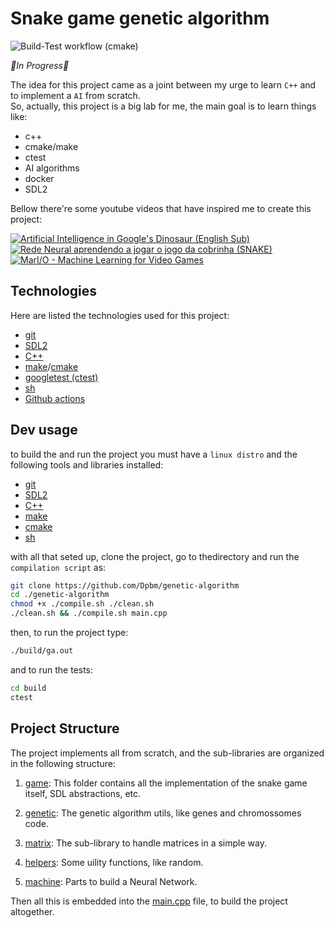 # Snake game genetic algorithm

![Build-Test workflow (cmake)](https://github.com/Dpbm/genetic-algorithm/actions/workflows/cmake-build-test.yml/badge.svg)

*🚧In Progress🚧*

The idea for this project came as a joint between my urge to learn `C++` and to implement a `AI` from scratch.\
So, actually, this project is a big lab for me, the main goal is to learn things like:

* c++
* cmake/make
* ctest
* AI algorithms
* docker
* SDL2

Bellow there're some youtube videos that have inspired me to create this project:


[![Artificial Intelligence in Google's Dinosaur (English Sub)](https://img.youtube.com/vi/P7XHzqZjXQs/0.jpg)](https://youtu.be/P7XHzqZjXQs)
[![Rede Neural aprendendo a jogar o jogo da cobrinha (SNAKE)
](https://img.youtube.com/vi/awz1ghokP3k/0.jpg)](https://youtu.be/awz1ghokP3k)
[![MarI/O - Machine Learning for Video Games](https://img.youtube.com/vi/qv6UVOQ0F44/0.jpg)](https://youtu.be/qv6UVOQ0F44)


## Technologies

Here are listed the technologies used for this project:

* [git](https://git-scm.com/)
* [SDL2](https://www.libsdl.org/)
* [C++](https://isocpp.org/)
* [make](https://www.gnu.org/software/make/)/[cmake](https://cmake.org/)
* [googletest (ctest)](https://google.github.io/googletest/)
* [sh](https://www.gnu.org/software/bash/)
* [Github actions](https://docs.github.com/en/actions)


## Dev usage

to build the and run the project you must have a `linux distro` and the following tools and libraries installed:

* [git](https://git-scm.com/)
* [SDL2](https://www.libsdl.org/)
* [C++](https://isocpp.org/)
* [make](https://www.gnu.org/software/make/)
* [cmake](https://cmake.org/)
* [sh](https://www.gnu.org/software/bash/)

with all that seted up, clone the project, go to thedirectory and run the `compilation script` as:

```bash
git clone https://github.com/Dpbm/genetic-algorithm
cd ./genetic-algorithm
chmod +x ./compile.sh ./clean.sh
./clean.sh && ./compile.sh main.cpp
```

then, to run the project type:
```bash
./build/ga.out
```

and to run the tests:

```bash
cd build
ctest
```

## Project Structure

The project implements all from scratch, and the sub-libraries are organized in the following structure:

1. [game](./game): This folder contains all the implementation of the snake game itself, 
SDL abstractions, etc.

2. [genetic](./genetic): The genetic algorithm utils, like genes and chromossomes code.

3. [matrix](./matrix): The sub-library to handle matrices in a simple way.

4. [helpers](./helpers): Some uility functions, like random.

5. [machine](./machine): Parts to build a Neural Network. 

Then all this is embedded into the [main.cpp](./main.cpp) file, to build the project altogether.

